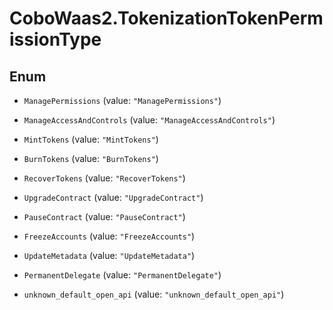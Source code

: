 # CoboWaas2.TokenizationTokenPermissionType

## Enum


* `ManagePermissions` (value: `"ManagePermissions"`)

* `ManageAccessAndControls` (value: `"ManageAccessAndControls"`)

* `MintTokens` (value: `"MintTokens"`)

* `BurnTokens` (value: `"BurnTokens"`)

* `RecoverTokens` (value: `"RecoverTokens"`)

* `UpgradeContract` (value: `"UpgradeContract"`)

* `PauseContract` (value: `"PauseContract"`)

* `FreezeAccounts` (value: `"FreezeAccounts"`)

* `UpdateMetadata` (value: `"UpdateMetadata"`)

* `PermanentDelegate` (value: `"PermanentDelegate"`)

* `unknown_default_open_api` (value: `"unknown_default_open_api"`)


